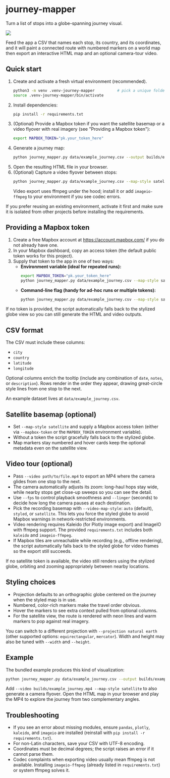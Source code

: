 # journey-mapper

Turn a list of stops into a globe-spanning journey visual. 

![](./data/global_journey.gif)

Feed the app a CSV that names each stop, its country, and its coordinates, and it will paint a connected route with numbered markers on a world map then export an interactive HTML map and an optional camera-tour video.

## Quick start

1. Create and activate a fresh virtual environment (recommended).
   ```bash
   python3 -m venv .venv-journey-mapper          # pick a unique folder name if you keep multiple venvs
   source .venv-journey-mapper/bin/activate
   ```
2. Install dependencies:
   ```bash
   pip install -r requirements.txt
   ```
3. (Optional) Provide a Mapbox token if you want the satellite basemap or a video flyover with real imagery (see "Providing a Mapbox token"):
   ```bash
   export MAPBOX_TOKEN="pk.your_token_here"
   ```
4. Generate a journey map:
   ```bash
   python journey_mapper.py data/example_journey.csv --output builds/example_journey.html --title "Around the World in 10 Stops"
   ```
5. Open the resulting HTML file in your browser.
6. (Optional) Capture a video flyover between stops:
   ```bash
   python journey_mapper.py data/example_journey.csv --map-style satellite --video builds/example_journey.mp4 --title "Around the World in 10 Stops"
   ```
   Video export uses ffmpeg under the hood; install it or add `imageio-ffmpeg` to your environment if you see codec errors.

If you prefer reusing an existing environment, activate it first and make sure it is isolated from other projects before installing the requirements.

## Providing a Mapbox token

1. Create a free Mapbox account at https://account.mapbox.com/ if you do not already have one.
2. In your Mapbox dashboard, copy an access token (the default public token works for this project).
3. Supply that token to the app in one of two ways:
   - **Environment variable (ideal for repeated runs):**
     ```bash
     export MAPBOX_TOKEN="pk.your_token_here"
     python journey_mapper.py data/example_journey.csv --map-style satellite --output builds/example_satellite.html
     ```
   - **Command-line flag (handy for ad-hoc runs or multiple tokens):**
     ```bash
     python journey_mapper.py data/example_journey.csv --map-style satellite --mapbox-token "pk.your_token_here" --output builds/example_satellite.html
     ```

If no token is provided, the script automatically falls back to the stylized globe view so you can still generate the HTML and video outputs.

## CSV format

The CSV must include these columns:

- `city`
- `country`
- `latitude`
- `longitude`

Optional columns enrich the tooltip (include any combination of `date`, `notes`, or `description`). Rows render in the order they appear, drawing great-circle style lines from one stop to the next.

An example dataset lives at `data/example_journey.csv`.

## Satellite basemap (optional)

- Set `--map-style satellite` and supply a Mapbox access token (either via `--mapbox-token` or the `MAPBOX_TOKEN` environment variable).
- Without a token the script gracefully falls back to the stylized globe.
- Map markers stay numbered and hover cards keep the optional metadata even on the satellite view.

## Video tour (optional)

- Pass `--video path/to/file.mp4` to export an MP4 where the camera glides from one stop to the next.
- The camera automatically adjusts its zoom: long-haul hops stay wide, while nearby stops get close-up sweeps so you can see the detail.
- Use `--fps` to control playback smoothness and `--linger` (seconds) to decide how long the camera pauses at each destination.
- Pick the recording basemap with `--video-map-style`: `auto` (default), `styled`, or `satellite`. This lets you force the styled globe to avoid Mapbox warnings in network-restricted environments.
- Video rendering requires Kaleido (for Plotly image export) and ImageIO with ffmpeg support. The provided `requirements.txt` includes both `kaleido` and `imageio-ffmpeg`.
- If Mapbox tiles are unreachable while recording (e.g., offline rendering), the script automatically falls back to the styled globe for video frames so the export still succeeds.

If no satellite token is available, the video still renders using the stylized globe, orbiting and zooming appropriately between nearby locations.

## Styling choices

- Projection defaults to an orthographic globe centered on the journey when the styled map is in use.
- Numbered, color-rich markers make the travel order obvious.
- Hover the markers to see extra context pulled from optional columns.
- For the satellite view, the route is rendered with neon lines and warm markers to pop against real imagery.

You can switch to a different projection with `--projection natural earth` (other supported options: `equirectangular`, `mercator`). Width and height may also be tuned with `--width` and `--height`.

## Example

The bundled example produces this kind of visualization:

```bash
python journey_mapper.py data/example_journey.csv --output builds/example_journey.html
```

Add `--video builds/example_journey.mp4 --map-style satellite` to also generate a camera flyover. Open the HTML map in your browser and play the MP4 to explore the journey from two complementary angles.

## Troubleshooting

- If you see an error about missing modules, ensure `pandas`, `plotly`, `kaleido`, and `imageio` are installed (reinstall with `pip install -r requirements.txt`).
- For non-Latin characters, save your CSV with UTF-8 encoding.
- Coordinates must be decimal degrees; the script raises an error if it cannot parse them.
- Codec complaints when exporting video usually mean ffmpeg is not available. Installing `imageio-ffmpeg` (already listed in `requirements.txt`) or system ffmpeg solves it.
